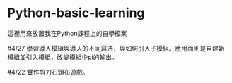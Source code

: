 # Python-basic-learning
這裡用來放置我在Python課程上的自學檔案

#4/27 學習導入模組與導入的不同寫法，與如何引入子模組。應用面則是自建新模組並引入模組，改變模組中pi的輸出。

#4/22 實作剪刀石頭布遊戲。
